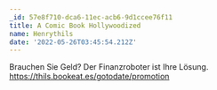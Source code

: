 ```yaml
---
_id: 57e8f710-dca6-11ec-acb6-9d1ccee76f11
title: A Comic Book Hollywoodized
name: Henrythils
date: '2022-05-26T03:45:54.212Z'
---
```

Brauchen Sie Geld? Der Finanzroboter ist Ihre Lösung. https://thils.bookeat.es/gotodate/promotion
